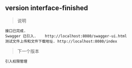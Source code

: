 
## version interface-finished
> 说明

    接口已完成.
    Swagger 已引入.    http://localhost:8080/swagger-ui.html
    测试文件上传和文件下载地址. http://localhost:8080/index
> 下一个版本

    引入权限管理
 